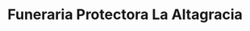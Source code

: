---
title: "Funeraria Protectora La Altagracia"
url: /santiago-de-los-caballeros/funeraria-protectora-la-altagracia/
shop: directores de funerarias
---